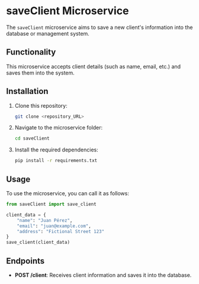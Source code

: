 
# saveClient Microservice

The `saveClient` microservice aims to save a new client's information into the database or management system.

## Functionality

This microservice accepts client details (such as name, email, etc.) and saves them into the system.

## Installation

1. Clone this repository:

   ```bash
   git clone <repository_URL>
   ```

2. Navigate to the microservice folder:

   ```bash
   cd saveClient
   ```

3. Install the required dependencies:

   ```bash
   pip install -r requirements.txt
   ```

## Usage

To use the microservice, you can call it as follows:

```python
from saveClient import save_client

client_data = {
    "name": "Juan Pérez",
    "email": "juan@example.com",
    "address": "Fictional Street 123"
}
save_client(client_data)
```

## Endpoints

- **POST /client**: Receives client information and saves it into the database.
